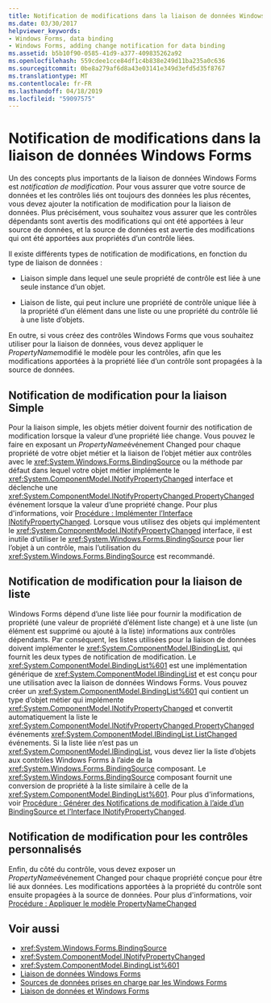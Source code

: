 ```yaml
---
title: Notification de modifications dans la liaison de données Windows Forms
ms.date: 03/30/2017
helpviewer_keywords:
- Windows Forms, data binding
- Windows Forms, adding change notification for data binding
ms.assetid: b5b10f90-0585-41d9-a377-409835262a92
ms.openlocfilehash: 559cdee1cce84df1c4b838e249d11ba235a0c636
ms.sourcegitcommit: 0be8a279af6d8a43e03141e349d3efd5d35f8767
ms.translationtype: MT
ms.contentlocale: fr-FR
ms.lasthandoff: 04/18/2019
ms.locfileid: "59097575"
---
```

# <a name="change-notification-in-windows-forms-data-binding"></a>Notification de modifications dans la liaison de données Windows Forms
Un des concepts plus importants de la liaison de données Windows Forms est *notification de modification*. Pour vous assurer que votre source de données et les contrôles liés ont toujours des données les plus récentes, vous devez ajouter la notification de modification pour la liaison de données. Plus précisément, vous souhaitez vous assurer que les contrôles dépendants sont avertis des modifications qui ont été apportées à leur source de données, et la source de données est avertie des modifications qui ont été apportées aux propriétés d’un contrôle liées.  
  
 Il existe différents types de notification de modifications, en fonction du type de liaison de données :  
  
-   Liaison simple dans lequel une seule propriété de contrôle est liée à une seule instance d’un objet.  
  
-   Liaison de liste, qui peut inclure une propriété de contrôle unique liée à la propriété d’un élément dans une liste ou une propriété du contrôle lié à une liste d’objets.  
  
 En outre, si vous créez des contrôles Windows Forms que vous souhaitez utiliser pour la liaison de données, vous devez appliquer le *PropertyName*modifié le modèle pour les contrôles, afin que les modifications apportées à la propriété liée d’un contrôle sont propagées à la source de données.  
  
## <a name="change-notification-for-simple-binding"></a>Notification de modification pour la liaison Simple  
 Pour la liaison simple, les objets métier doivent fournir des notification de modification lorsque la valeur d’une propriété liée change. Vous pouvez le faire en exposant un *PropertyName*événement Changed pour chaque propriété de votre objet métier et la liaison de l’objet métier aux contrôles avec le <xref:System.Windows.Forms.BindingSource> ou la méthode par défaut dans lequel votre objet métier implémente le <xref:System.ComponentModel.INotifyPropertyChanged> interface et déclenche une <xref:System.ComponentModel.INotifyPropertyChanged.PropertyChanged> événement lorsque la valeur d’une propriété change. Pour plus d'informations, voir [Procédure : Implémenter l’Interface INotifyPropertyChanged](how-to-implement-the-inotifypropertychanged-interface.md). Lorsque vous utilisez des objets qui implémentent le <xref:System.ComponentModel.INotifyPropertyChanged> interface, il est inutile d’utiliser le <xref:System.Windows.Forms.BindingSource> pour lier l’objet à un contrôle, mais l’utilisation du <xref:System.Windows.Forms.BindingSource> est recommandé.  
  
## <a name="change-notification-for-list-based-binding"></a>Notification de modification pour la liaison de liste  
 Windows Forms dépend d’une liste liée pour fournir la modification de propriété (une valeur de propriété d’élément liste change) et à une liste (un élément est supprimé ou ajouté à la liste) informations aux contrôles dépendants. Par conséquent, les listes utilisées pour la liaison de données doivent implémenter le <xref:System.ComponentModel.IBindingList>, qui fournit les deux types de notification de modification. Le <xref:System.ComponentModel.BindingList%601> est une implémentation générique de <xref:System.ComponentModel.IBindingList> et est conçu pour une utilisation avec la liaison de données Windows Forms. Vous pouvez créer un <xref:System.ComponentModel.BindingList%601> qui contient un type d’objet métier qui implémente <xref:System.ComponentModel.INotifyPropertyChanged> et convertit automatiquement la liste le <xref:System.ComponentModel.INotifyPropertyChanged.PropertyChanged> événements <xref:System.ComponentModel.IBindingList.ListChanged> événements. Si la liste liée n’est pas un <xref:System.ComponentModel.IBindingList>, vous devez lier la liste d’objets aux contrôles Windows Forms à l’aide de la <xref:System.Windows.Forms.BindingSource> composant. Le <xref:System.Windows.Forms.BindingSource> composant fournit une conversion de propriété à la liste similaire à celle de la <xref:System.ComponentModel.BindingList%601>. Pour plus d'informations, voir [Procédure : Générer des Notifications de modification à l’aide d’un BindingSource et l’Interface INotifyPropertyChanged](./controls/raise-change-notifications--bindingsource.md).  
  
## <a name="change-notification-for-custom-controls"></a>Notification de modification pour les contrôles personnalisés  
 Enfin, du côté du contrôle, vous devez exposer un *PropertyName*événement Changed pour chaque propriété conçue pour être lié aux données. Les modifications apportées à la propriété du contrôle sont ensuite propagées à la source de données. Pour plus d'informations, voir [Procédure : Appliquer le modèle PropertyNameChanged](how-to-apply-the-propertynamechanged-pattern.md)  
  
## <a name="see-also"></a>Voir aussi

- <xref:System.Windows.Forms.BindingSource>
- <xref:System.ComponentModel.INotifyPropertyChanged>
- <xref:System.ComponentModel.BindingList%601>
- [Liaison de données Windows Forms](windows-forms-data-binding.md)
- [Sources de données prises en charge par les Windows Forms](data-sources-supported-by-windows-forms.md)
- [Liaison de données et Windows Forms](data-binding-and-windows-forms.md)
